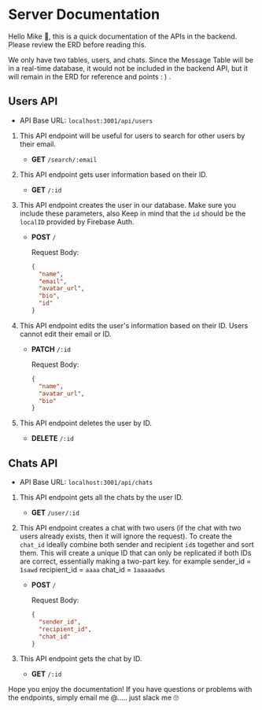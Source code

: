 # Server Documentation

Hello Mike 🫡, this is a quick documentation of the APIs in the backend. Please review the ERD before reading this.

We only have two tables, users, and chats. Since the Message Table will be in a real-time database, it would not be included in the backend API, but it will remain in the ERD for reference and points : ) .

## Users API

- API Base URL: `localhost:3001/api/users`

1. This API endpoint will be useful for users to search for other users by their email.

   - **GET** `/search/:email`

2. This API endpoint gets user information based on their ID.

   - **GET** `/:id`

3. This API endpoint creates the user in our database. Make sure you include these parameters, also Keep in mind that the `id` should be the `localID` provided by Firebase Auth.

   - **POST** `/`

     Request Body:

     ```json
     {
       "name",
       "email",
       "avatar_url",
       "bio",
       "id"
     }
     ```

4. This API endpoint edits the user's information based on their ID. Users cannot edit their email or ID.

   - **PATCH** `/:id`

     Request Body:

     ```json
     {
       "name",
       "avatar_url",
       "bio"
     }
     ```

5. This API endpoint deletes the user by ID.

   - **DELETE** `/:id`

## Chats API

- API Base URL: `localhost:3001/api/chats`

1. This API endpoint gets all the chats by the user ID.

   - **GET** `/user/:id`

2. This API endpoint creates a chat with two users (if the chat with two users already exists, then it will ignore the request). To create the `chat_id` ideally combine both sender and recipient `id`s together and sort them. This will create a unique ID that can only be replicated if both IDs are correct, essentially making a two-part key. for example sender_id = `1sawd` recipient_id = `aaaa` chat_id = `1aaaaadws`

   - **POST** `/`

     Request Body:

     ```json
     {
       "sender_id",
       "recipient_id",
       "chat_id"
     }
     ```

3. This API endpoint gets the chat by ID.

   - **GET** `/:id`

Hope you enjoy the documentation! If you have questions or problems with the endpoints, simply email me @..... just slack me 🙄
